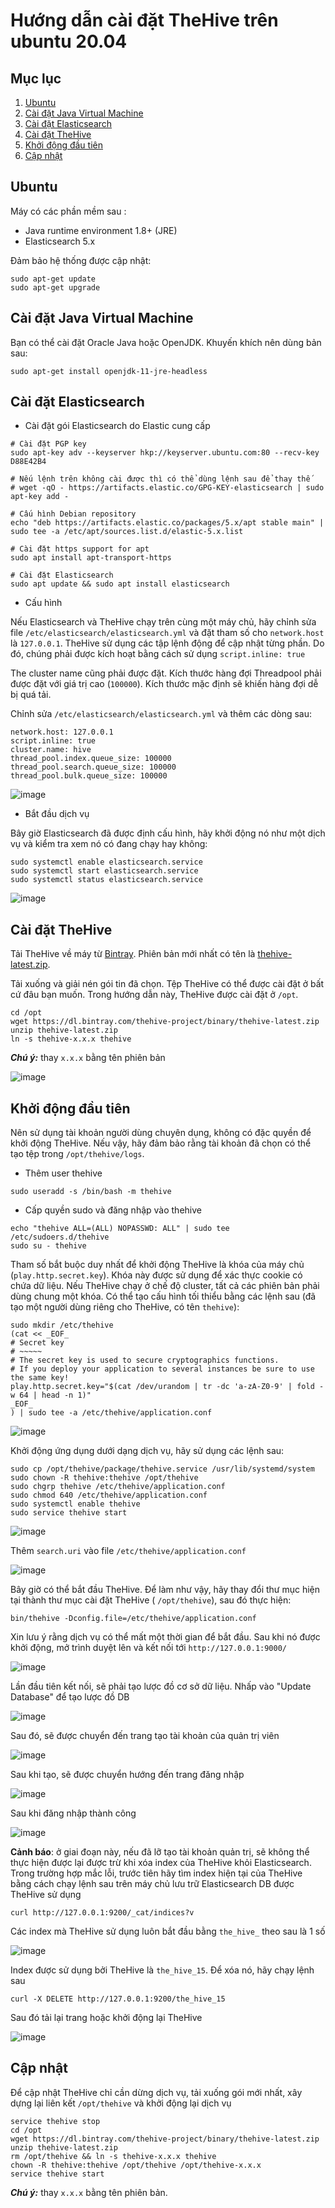 # Hướng dẫn cài đặt TheHive trên ubuntu 20.04

## Mục lục


1. [Ubuntu](#ubuntu)
1. [Cài đặt Java Virtual Machine](#java)
1. [Cài đặt Elasticsearch](#Elasticsearch)
1. [Cài đặt TheHive](#thehive)
1. [Khởi động đầu tiên](#first-start)
1. [Cập nhật](#update)


## Ubuntu <a name="ubuntu"></a>


Máy có các phần mềm sau :

- Java runtime environment 1.8+ (JRE)
- Elasticsearch 5.x

Đảm bảo hệ thống được cập nhật:

```
sudo apt-get update
sudo apt-get upgrade
```

## Cài đặt Java Virtual Machine <a name="java"></a>

Bạn có thể cài đặt Oracle Java hoặc OpenJDK. Khuyến khích nên dùng bản sau:

``` sudo apt-get install openjdk-11-jre-headless ```

## Cài đặt Elasticsearch <a name="Elasticsearch"></a>

- Cài đặt gói Elasticsearch do Elastic cung cấp

```
# Cài đặt PGP key
sudo apt-key adv --keyserver hkp://keyserver.ubuntu.com:80 --recv-key D88E42B4

# Nếu lệnh trên không cài được thì có thể dùng lệnh sau để thay thế
# wget -qO - https://artifacts.elastic.co/GPG-KEY-elasticsearch | sudo apt-key add -

# Cấu hình Debian repository
echo "deb https://artifacts.elastic.co/packages/5.x/apt stable main" | sudo tee -a /etc/apt/sources.list.d/elastic-5.x.list

# Cài đặt https support for apt
sudo apt install apt-transport-https

# Cài đặt Elasticsearch
sudo apt update && sudo apt install elasticsearch
```

- Cấu hình

Nếu Elasticsearch và TheHive chạy trên cùng một máy chủ, hãy chỉnh sửa file ``/etc/elasticsearch/elasticsearch.yml`` và đặt tham số cho ``network.host`` là ``127.0.0.1``. TheHive sử dụng các tập lệnh động để cập nhật từng phần. Do đó, chúng phải được kích hoạt bằng cách sử dụng ``script.inline: true``

The cluster name cũng phải được đặt. Kích thước hàng đợi Threadpool phải được đặt với giá trị cao (``100000``). Kích thước mặc định sẽ khiến hàng đợi dễ bị quá tải.

Chỉnh sửa ``/etc/elasticsearch/elasticsearch.yml`` và thêm các dòng sau:

```
network.host: 127.0.0.1
script.inline: true
cluster.name: hive
thread_pool.index.queue_size: 100000
thread_pool.search.queue_size: 100000
thread_pool.bulk.queue_size: 100000
```
![image](https://user-images.githubusercontent.com/65669673/92312597-74da3800-efec-11ea-9de6-f4a9d1eb15a0.png)

- Bắt đầu dịch vụ

Bây giờ Elasticsearch đã được định cấu hình, hãy khởi động nó như một dịch vụ và kiểm tra xem nó có đang chạy hay không:

```
sudo systemctl enable elasticsearch.service
sudo systemctl start elasticsearch.service
sudo systemctl status elasticsearch.service
```

![image](https://user-images.githubusercontent.com/65669673/92312634-d8646580-efec-11ea-808c-24d81fe39659.png)

## Cài đặt TheHive <a name="thehive"></a>

Tải TheHive về máy từ [Bintray](https://dl.bintray.com/thehive-project/binary/). Phiên bản mới nhất có tên là [thehive-latest.zip](https://dl.bintray.com/thehive-project/binary/thehive-latest.zip).

Tải xuống và giải nén gói tin đã chọn. Tệp TheHive có thể được cài đặt ở bất cứ đâu bạn muốn. Trong hướng dẫn này, TheHive được cài đặt ở ``/opt``.

```
cd /opt
wget https://dl.bintray.com/thehive-project/binary/thehive-latest.zip
unzip thehive-latest.zip
ln -s thehive-x.x.x thehive
```
***Chú ý:*** thay ``x.x.x`` bằng tên phiên bản

![image](https://user-images.githubusercontent.com/65669673/92312707-896b0000-efed-11ea-82ca-222762954af9.png)

## Khởi động đầu tiên <a name="first-start"></a>

Nên sử dụng tài khoản người dùng chuyên dụng, không có đặc quyền để khởi động TheHive. Nếu vậy, hãy đảm bảo rằng tài khoản đã chọn có thể tạo tệp trong ``/opt/thehive/logs``.

- Thêm user thehive

```
sudo useradd -s /bin/bash -m thehive
```
- Cấp quyền sudo và đăng nhập vào thehive
```
echo "thehive ALL=(ALL) NOPASSWD: ALL" | sudo tee /etc/sudoers.d/thehive
sudo su - thehive
```

Tham số bắt buộc duy nhất để khởi động TheHive là khóa của máy chủ (``play.http.secret.key``). Khóa này được sử dụng để xác thực cookie có chứa dữ liệu. Nếu TheHive chạy ở chế độ cluster, tất cả các phiên bản phải dùng chung một khóa. Có thể tạo cấu hình tối thiểu bằng các lệnh sau (đã tạo một người dùng riêng cho TheHive, có tên ``thehive``):

```
sudo mkdir /etc/thehive
(cat << _EOF_
# Secret key
# ~~~~~
# The secret key is used to secure cryptographics functions.
# If you deploy your application to several instances be sure to use the same key!
play.http.secret.key="$(cat /dev/urandom | tr -dc 'a-zA-Z0-9' | fold -w 64 | head -n 1)"
_EOF_
) | sudo tee -a /etc/thehive/application.conf
```
![image](https://user-images.githubusercontent.com/65669673/92312765-29c12480-efee-11ea-84f8-e5cdb2db6faa.png)

Khởi động ứng dụng dưới dạng dịch vụ, hãy sử dụng các lệnh sau:

```
sudo cp /opt/thehive/package/thehive.service /usr/lib/systemd/system
sudo chown -R thehive:thehive /opt/thehive
sudo chgrp thehive /etc/thehive/application.conf
sudo chmod 640 /etc/thehive/application.conf
sudo systemctl enable thehive
sudo service thehive start
```
![image](https://user-images.githubusercontent.com/65669673/92312818-c2f03b00-efee-11ea-86a6-c922d2961320.png)

Thêm ``search.uri`` vào file ``/etc/thehive/application.conf``

![image](https://user-images.githubusercontent.com/65669673/92312852-20848780-efef-11ea-9e8e-78ca1fc73e83.png)

Bây giờ có thể bắt đầu TheHive. Để làm như vậy, hãy thay đổi thư mục hiện tại thành thư mục cài đặt TheHive ( ``/opt/thehive``), sau đó thực hiện:

```
bin/thehive -Dconfig.file=/etc/thehive/application.conf
```

Xin lưu ý rằng dịch vụ có thể mất một thời gian để bắt đầu. Sau khi nó được khởi động, mở trình duyệt lên và kết nối tới ``http://127.0.0.1:9000/``

![image](https://user-images.githubusercontent.com/65669673/92313088-8eca4980-eff1-11ea-8fe3-679709b462a9.png)

Lần đầu tiên kết nối, sẽ phải tạo lược đồ cơ sở dữ liệu. Nhấp vào "Update Database" để tạo lược đồ DB

![image](https://user-images.githubusercontent.com/65669673/92313101-bcaf8e00-eff1-11ea-9367-726f37377a66.png)

Sau đó, sẽ được chuyển đến trang tạo tài khoản của quản trị viên

![image](https://user-images.githubusercontent.com/65669673/92313106-dc46b680-eff1-11ea-855c-cc160b10ca05.png)

Sau khi tạo, sẽ được chuyển hướng đến trang đăng nhập

![image](https://user-images.githubusercontent.com/65669673/92313124-06987400-eff2-11ea-945f-0f948a4f830f.png)

Sau khi đăng nhập thành công

![image](https://user-images.githubusercontent.com/65669673/92313132-39db0300-eff2-11ea-8cef-a4ac88fbd7bb.png)

**Cảnh báo**: ở giai đoạn này, nếu đã lỡ tạo tài khoản quản trị, sẽ không thể thực hiện được lại được trừ khi xóa index của TheHive khỏi Elasticsearch. Trong trường hợp mắc lỗi, trước tiên hãy tìm index hiện tại của TheHive bằng cách chạy lệnh sau trên máy chủ lưu trữ Elasticsearch DB được TheHive sử dụng

```
curl http://127.0.0.1:9200/_cat/indices?v
```

Các index mà TheHive sử dụng luôn bắt đầu bằng ``the_hive_`` theo sau là 1 số

![image](https://user-images.githubusercontent.com/65669673/92313171-b40b8780-eff2-11ea-93ff-82d7fe4fef33.png)

Index được sử dụng bởi TheHive là ``the_hive_15``. Để xóa nó, hãy chạy lệnh sau

```
curl -X DELETE http://127.0.0.1:9200/the_hive_15
```

Sau đó tải lại trang hoặc khởi động lại TheHive

![image](https://user-images.githubusercontent.com/65669673/92313187-fa60e680-eff2-11ea-8766-bef22299c069.png)

## Cập nhật <a name="update"></a>

Để cập nhật TheHive chỉ cần dừng dịch vụ, tải xuống gói mới nhất, xây dựng lại liên kết ``/opt/thehive`` và khởi động lại dịch vụ

```
service thehive stop
cd /opt
wget https://dl.bintray.com/thehive-project/binary/thehive-latest.zip
unzip thehive-latest.zip
rm /opt/thehive && ln -s thehive-x.x.x thehive
chown -R thehive:thehive /opt/thehive /opt/thehive-x.x.x
service thehive start
```

***Chú ý:*** thay ``x.x.x`` bằng tên phiên bản.
